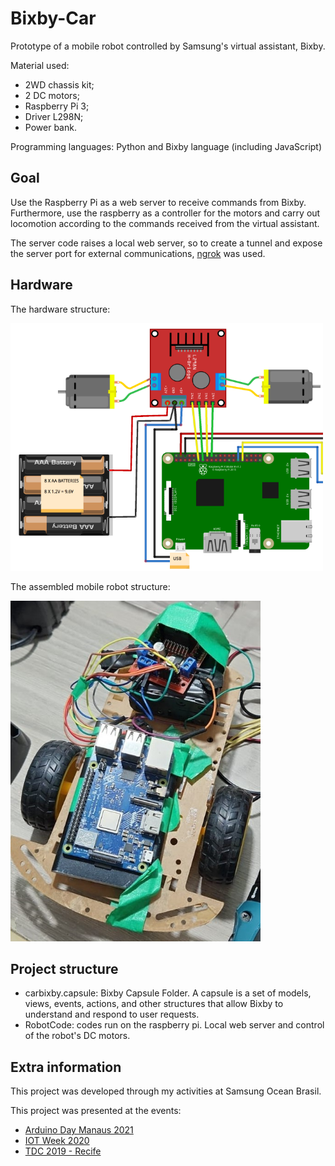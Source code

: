 # Bixby-Car
Prototype of a mobile robot controlled by Samsung's virtual assistant, Bixby. 

Material used:
- 2WD chassis kit;
- 2 DC motors;
- Raspberry Pi 3;
- Driver L298N;
- Power bank.

Programming languages: Python and Bixby language (including JavaScript)

## Goal
Use the Raspberry Pi as a web server to receive commands from Bixby. Furthermore, use the raspberry as a controller for the motors and carry out locomotion according to the commands received from the virtual assistant.

The server code raises a local web server, so to create a tunnel and expose the server port for external communications, [ngrok](https://ngrok.com/) was used.

## Hardware
The hardware structure:

<img src="images/scheme.png" alt="scheme" width="500"/>

The assembled mobile robot structure:

<img src="images/robot.jpg" alt="robot" width="400"/>

## Project structure
- carbixby.capsule: Bixby Capsule Folder. A capsule is a set of models, views, events, actions, and other structures that allow Bixby to understand and respond to user requests.
- RobotCode: codes run on the raspberry pi. Local web server and control of the robot's DC motors.

## Extra information
This project was developed through my activities at Samsung Ocean Brasil.

This project was presented at the events:
- [Arduino Day Manaus 2021](https://www.google.com/url?sa=i&url=https%3A%2F%2Fwww.sympla.com.br%2Farduino-day-manaus-21__1164006&psig=AOvVaw2rE1bwGn6smxoTRaQ7BW0G&ust=1698100969070000&source=images&cd=vfe&ved=0CBIQjhxqFwoTCNjx0JfdioIDFQAAAAAdAAAAABAE)
- [IOT Week 2020](https://www.instagram.com/p/CH7_SXjjYyl/?igshid=MmU2YjMzNjRlOQ==)
- [TDC 2019 - Recife](https://thedevconf.com/tdc/2019/recife/trilha-internet-das-coisas#descricao-132)
